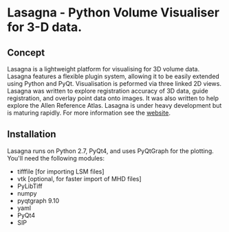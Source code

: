 # Lasagna - Python Volume Visualiser for 3-D data. #

## Concept ##
Lasagna is a lightweight platform for visualising for 3D volume data. Lasagna features
a flexible plugin system, allowing it to be easily extended using Python and PyQt. 
Visualisation is peformed via three linked 2D views. Lasagna was written to explore 
registration accuracy of 3D data, guide registration, and overlay point data onto images. 
It was also written to help explore the Allen Reference Atlas. Lasagna is under heavy 
development but is maturing rapidly. For more information see 
the [website](http://raacampbell13.github.io/lasagna).


## Installation ##
Lasagna runs on Python 2.7, PyQt4, and uses PyQtGraph for the plotting. You'll need the following modules:
* tifffile [for importing LSM files]
* vtk [optional, for faster import of MHD files]
* PyLibTiff
* numpy
* pyqtgraph 9.10
* yaml
* PyQt4
* SIP

